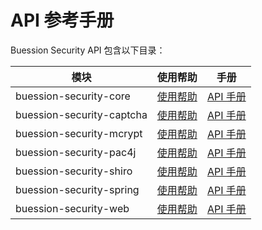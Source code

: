 # API 参考手册


Buession Security API 包含以下目录：


|  模块                       | 使用帮助                      | 手册                                                                         |
|  ----                      | ----                         | ----                                 										   |
| buession-security-core     | [使用帮助](core/index.md)     | [API 手册](https://javadoc.io/doc/com.buession.security/buession-security-core/2.0.2/)        |
| buession-security-captcha  | [使用帮助](beans/captcha.md)  | [API 手册](https://javadoc.io/doc/com.buession.security/buession-security-captcha/2.0.2/)       |
| buession-security-mcrypt   | [使用帮助](mcrypt/index.md)   | [API 手册](https://javadoc.io/doc/com.buession.security/buession-security-mcrypt/2.0.2/)       |
| buession-security-pac4j    | [使用帮助](pac4j/index.md)    | [API 手册](https://javadoc.io/doc/com.buession.security/buession-security-pac4j/2.0.2/)       |
| buession-security-shiro    | [使用帮助](shiro/index.md)    | [API 手册](https://javadoc.io/doc/com.buession.security/buession-security-shiro/2.0.2/)        |
| buession-security-spring   | [使用帮助](spring/index.md)   | [API 手册](https://javadoc.io/doc/com.buession.security/buession-security-spring/2.0.2/)      |
| buession-security-web      | [使用帮助](web/index.md)      | [API 手册](https://javadoc.io/doc/com.buession.security/buession-security-web/2.0.2/) |
